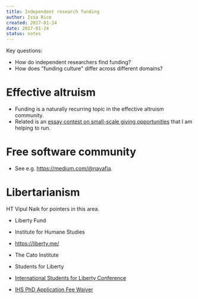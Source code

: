 ```yaml
---
title: Independent research funding
author: Issa Rice
created: 2017-01-24
date: 2017-01-24
status: notes
---
```


Key questions:

* How do independent researchers find funding?
* How does "funding culture" differ across different domains?

# Effective altruism

* Funding is a naturally recurring topic in the effective altruism community.
* Related is an [essay contest on small-scale giving opportunities](http://effective-altruism.com/ea/16e/essay_contest_general_considerations_for/) that I am helping to run.

# Free software community

* See e.g. <https://medium.com/@nayafia>.

# Libertarianism

HT Vipul Naik for pointers in this area.

* Liberty Fund
* Institute for Humane Studies
* <https://liberty.me/>
* The Cato Institute
* Students for Liberty
* [International Students for Liberty Conference](https://www.isflc.org/)

* [IHS PhD Application Fee Waiver](https://theihs.org/funding/ihs-phd-application-fee-waiver/)
